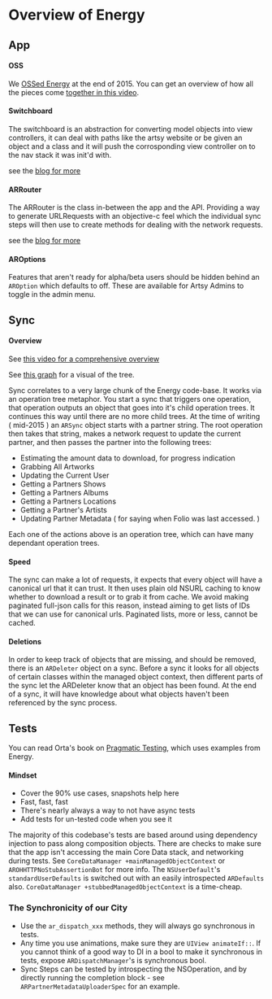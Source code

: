 Overview of Energy
==========

## App

#### OSS

We [OSSed Energy](http://artsy.github.io/blog/2015/08/06/open-sourcing-energy/) at the end of 2015. You can get an overview of how all the pieces come [together in this video](http://artsy.github.io/blog/2016/02/11/Code-Review-Energy/).

#### Switchboard

The switchboard is an abstraction for converting model objects into  view controllers, it can deal with paths like the artsy website or be given an object and a class and it will push the corrosponding view controller on to the nav stack it was init'd with.

see the [blog for more](http://artsy.github.io/blog/2015/08/19/Cocoa-Architecture-Switchboard-Pattern/)

#### ARRouter

The ARRouter is the class in-between the app and the API. Providing a way to generate URLRequests with an objective-c feel which the individual sync steps will then use to create methods for dealing with the network requests.

see the [blog for more](http://artsy.github.io/blog/2015/08/15/Cocoa-Architecture-Router-Pattern/)

#### AROptions

Features that aren't ready for alpha/beta users should be hidden behind an `AROption` which defaults to off. These are available for Artsy Admins to toggle in the admin menu.

## Sync

#### Overview

See [this video for a comprehensive overview](http://artsy.github.io/blog/2016/02/12/Code-Review-Energy-Sync/)

See [this graph](sync_tree.png) for a visual of the tree.

Sync correlates to a very large chunk of the Energy code-base. It works via an operation tree metaphor. You start a sync that triggers one operation, that operation outputs an object that goes into it's child operation trees. It continues this way until there are no more child trees. At the time of writing ( mid-2015 ) an `ARSync` object starts with a partner string. The root operation then takes that string, makes a network request to update the current partner, and then passes the partner into the following trees:

* Estimating the amount data to download, for progress indication
* Grabbing All Artworks
* Updating the Current User
* Getting a Partners Shows
* Getting a Partners Albums
* Getting a Partners Locations
* Getting a Partner's Artists
* Updating Partner Metadata ( for saying when Folio was last accessed. )

Each one of the actions above is an operation tree, which can have many dependant operation trees.

#### Speed

The sync can make a lot of requests, it expects that every object will have a canonical url that it can trust. It then uses plain old NSURL caching to know whether to download a result or to grab it from cache. We avoid making paginated full-json calls for this reason, instead aiming to get lists of IDs that we can use for canonical urls. Paginated lists, more or less, cannot be cached.

#### Deletions

In order to keep track of objects that are missing, and should be removed, there is an `ARDeleter` object on a sync. Before a sync it looks for all objects of certain classes within the managed object context, then different parts of the sync let the ARDeleter know that an object has been found. At the end of a sync, it will have knowledge about what objects haven't been referenced by the sync process.


## Tests

You can read Orta's book on [Pragmatic Testing](https://github.com/orta/pragmatic-testing/), which uses examples from Energy.

#### Mindset

* Cover the 90% use cases, snapshots help here
* Fast, fast, fast
* There's nearly always a way to not have async tests
* Add tests for un-tested code when you see it

The majority of this codebase's tests are based around using dependency injection to pass along composition objects. There are checks to make sure that the app isn't accessing the main Core Data stack, and networking during tests. See `CoreDataManager +mainManagedObjectContext` or `AROHHTTPNoStubAssertionBot` for more info. The `NSUserDefault`'s `standardUserDefaults` is switched out with an easily introspected `ARDefaults` also.
`CoreDataManager +stubbedManagedObjectContext` is a time-cheap.

### The Synchronicity of our City

* Use the `ar_dispatch_xxx` methods, they will always go synchronous in tests.
* Any time you use animations, make sure they are `UIView animateIf::`. If you cannot think of a good way to DI in a bool to make it synchronous in tests, expose `ARDispatchManager`'s is synchronous bool.
* Sync Steps can be tested by introspecting the NSOperation, and by directly running the completion block - see `ARPartnerMetadataUploaderSpec` for an example.

